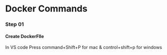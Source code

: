 # Docker Commands

### Step 01 
#### Create DockerFIle
 In VS code Press command+Shift+P for mac & control+shift+p for windows

